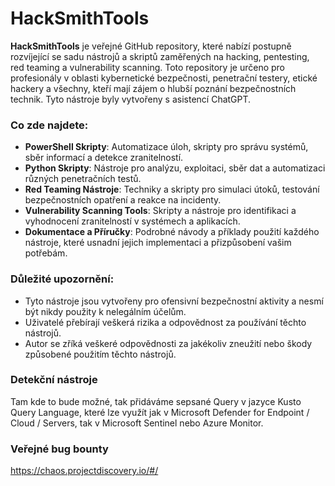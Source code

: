 # HackSmithTools

**HackSmithTools** je veřejné GitHub repository, které nabízí postupně rozvíjející se sadu nástrojů a skriptů zaměřených na hacking, pentesting, red teaming a vulnerability scanning. Toto repository je určeno pro profesionály v oblasti kybernetické bezpečnosti, penetrační testery, etické hackery a všechny, kteří mají zájem o hlubší poznání bezpečnostních technik. Tyto nástroje byly vytvořeny s asistencí ChatGPT.

### Co zde najdete:
- **PowerShell Skripty**: Automatizace úloh, skripty pro správu systémů, sběr informací a detekce zranitelností.
- **Python Skripty**: Nástroje pro analýzu, exploitaci, sběr dat a automatizaci různých penetračních testů.
- **Red Teaming Nástroje**: Techniky a skripty pro simulaci útoků, testování bezpečnostních opatření a reakce na incidenty.
- **Vulnerability Scanning Tools**: Skripty a nástroje pro identifikaci a vyhodnocení zranitelností v systémech a aplikacích.
- **Dokumentace a Příručky**: Podrobné návody a příklady použití každého nástroje, které usnadní jejich implementaci a přizpůsobení vašim potřebám.

### Důležité upozornění:
- Tyto nástroje jsou vytvořeny pro ofensivní bezpečnostní aktivity a nesmí být nikdy použity k nelegálním účelům.
- Uživatelé přebírají veškerá rizika a odpovědnost za používání těchto nástrojů.
- Autor se zříká veškeré odpovědnosti za jakékoliv zneužití nebo škody způsobené použitím těchto nástrojů.

### Detekční nástroje
Tam kde to bude možné, tak přidáváme sepsané Query v jazyce Kusto Query Language, které lze využít jak v Microsoft Defender for Endpoint / Cloud / Servers, tak v Microsoft Sentinel nebo Azure Monitor.

### Veřejné bug bounty
https://chaos.projectdiscovery.io/#/
